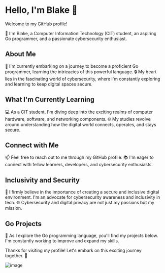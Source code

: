 # Hello, I'm Blake 🚀

Welcome to my GitHub profile!

👋 I'm Blake, a Computer Information Technology (CIT) student, an aspiring Go programmer, and a passionate cybersecurity enthusiast.

## About Me

🌱 I'm currently embarking on a journey to become a proficient Go programmer, learning the intricacies of this powerful language.
🔒 My heart lies in the fascinating world of cybersecurity, where I'm constantly exploring and learning to keep digital spaces secure.

## What I'm Currently Learning

💻 As a CIT student, I'm diving deep into the exciting realms of computer hardware, software, and networking components.
🌐 My studies revolve around understanding how the digital world connects, operates, and stays secure.

## Connect with Me

📫 Feel free to reach out to me through my GitHub profile.
📚 I'm eager to connect with fellow learners, developers, and cybersecurity enthusiasts.

## Inclusivity and Security

🔐 I firmly believe in the importance of creating a secure and inclusive digital environment. I'm an advocate for cybersecurity awareness and inclusivity in tech.
🌐 Cybersecurity and digital privacy are not just my passions but my mission.

## Go Projects

🚀 As I explore the Go programming language, you'll find my projects below. I'm constantly working to improve and expand my skills.

Thanks for visiting my profile! Let's embark on this exciting journey together. 🚀



![image](https://github.com/CyberNerdBlake/CyberNerdBlake/assets/108043930/bb6380b9-fcec-4083-a9ab-629acf8e4634)

